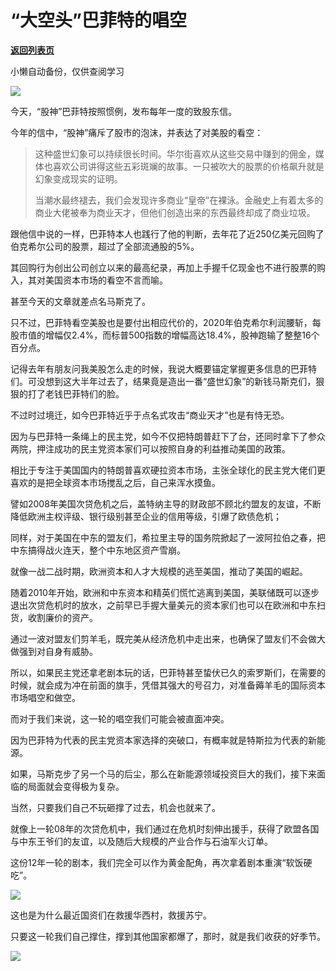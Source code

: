 # “大空头”巴菲特的唱空

[**返回列表页**](/gzh/政事堂2019)

小懒自动备份，仅供查阅学习

![](https://mmbiz.qpic.cn/mmbiz_jpg/rxhS23yu8cNVhUktE2gibVYiaBLjD1icqcJqEbuyAzb16ibiaibAdHpAhaLK9RbD1M3IQbgibIaowyViaOicvVvuDbBPEow/640?wx_fmt=jpeg)

  

今天，“股神”巴菲特按照惯例，发布每年一度的致股东信。  

  

今年的信中，“股神”痛斥了股市的泡沫，并表达了对美股的看空：

  

> 这种盛世幻象可以持续很长时间。华尔街喜欢从这些交易中赚到的佣金，媒体也喜欢公司讲得这些五彩斑斓的故事。一只被吹大的股票的价格飙升就是幻象变成现实的证明。
>
>  
>
>
> 当潮水最终褪去，我们会发现许多商业“皇帝”在裸泳。金融史上有着太多的商业大佬被奉为商业天才，但他们创造出来的东西最终却成了商业垃圾。

  

跟他信中说的一样，巴菲特本人也践行了他的判断，去年花了近250亿美元回购了伯克希尔公司的股票，超过了全部流通股的5%。

  

其回购行为创出公司创立以来的最高纪录，再加上手握千亿现金也不进行股票的购入，其对美国资本市场的看空不言而喻。

  

甚至今天的文章就差点名马斯克了。

  

只不过，巴菲特看空美股也是要付出相应代价的，2020年伯克希尔利润腰斩，每股市值的增幅仅2.4%，而标普500指数的增幅高达18.4%，股神跑输了整整16个百分点。

  

记得去年有朋友问我美股怎么走的时候，我说大概要锚定掌握更多信息的巴菲特们。可没想到这大半年过去了，结果竟是造出一番“盛世幻象”的新钱马斯克们，狠狠的打了老钱巴菲特们的脸。  

  

不过时过境迁，如今巴菲特近乎于点名式攻击“商业天才”也是有恃无恐。

  

因为与巴菲特一条绳上的民主党，如今不仅把特朗普赶下了台，还同时拿下了参众两院，押注成功的民主党资本家们可以按照自身的利益推动美国的政策。  

  

相比于专注于美国国内的特朗普喜欢硬拉资本市场，主张全球化的民主党大佬们更喜欢的是把全球资本市场搅乱之后，自己来浑水摸鱼。  

  

譬如2008年美国次贷危机之后，盖特纳主导的财政部不顾北约盟友的友谊，不断降低欧洲主权评级、银行级别甚至企业的信用等级，引爆了欧债危机；

  

同样，对于美国在中东的盟友们，希拉里主导的国务院掀起了一波阿拉伯之春，把中东搞得战火连天，整个中东地区资产雪崩。  

  

就像一战二战时期，欧洲资本和人才大规模的逃至美国，推动了美国的崛起。

  

随着2010年开始，欧洲和中东资本和精英们慌忙逃离到美国，美联储既可以逐步退出次贷危机时的放水，之前早已手握大量美元的资本家们也可以在欧洲和中东扫货，收割廉价的资产。

  

通过一波对盟友们剪羊毛，既完美从经济危机中走出来，也确保了盟友们不会做大做强到对自身有威胁。

  

所以，如果民主党还拿老剧本玩的话，巴菲特甚至蛰伏已久的索罗斯们，在需要的时候，就会成为冲在前面的旗手，凭借其强大的号召力，对准备薅羊毛的国际资本市场唱空和做空。  

  

而对于我们来说，这一轮的唱空我们可能会被直面冲突。

  

因为巴菲特为代表的民主党资本家选择的突破口，有概率就是特斯拉为代表的新能源。

  

如果，马斯克步了另一个马的后尘，那么在新能源领域投资巨大的我们，接下来面临的局面就会变得极为复杂。  

  

当然，只要我们自己不玩砸撑了过去，机会也就来了。  

  

就像上一轮08年的次贷危机中，我们通过在危机时刻伸出援手，获得了欧盟各国与中东王爷们的友谊，以及随后大规模的产业合作与石油军火订单。

  

这份12年一轮的剧本，我们完全可以作为黄金配角，再次拿着剧本重演“软饭硬吃”。

  

![](https://mmbiz.qpic.cn/mmbiz_jpg/rxhS23yu8cNVhUktE2gibVYiaBLjD1icqcJ9OjHPVPvfndZn3YdRVTvibKxXjGuaLCTb8ibgCXuDHEdBP5zoLZGgRibQ/640?wx_fmt=jpeg)

  

这也是为什么最近国资们在救援华西村，救援苏宁。

  

只要这一轮我们自己撑住，撑到其他国家都爆了，那时，就是我们收获的好季节。

  

![](https://mmbiz.qpic.cn/mmbiz_jpg/rxhS23yu8cPp0iaKAfe0ZsWfgGcY72o9Nror8TicrtnlDsqzY7y4Kum4fM3X0FMEGlbvm9HvZUiaETSnLt4DHNLbQ/640?wx_fmt=jpeg)

